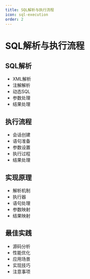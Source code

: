 ```yaml
---
title: SQL解析与执行流程
icon: sql-execution
order: 2
---
```


# SQL解析与执行流程

## SQL解析
- XML解析
- 注解解析
- 动态SQL
- 参数处理
- 结果处理

## 执行流程
- 会话创建
- 语句准备
- 参数设置
- 执行过程
- 结果处理

## 实现原理
- 解析机制
- 执行器
- 语句处理
- 参数映射
- 结果映射

## 最佳实践
- 源码分析
- 性能优化
- 应用场景
- 实现技巧
- 注意事项
